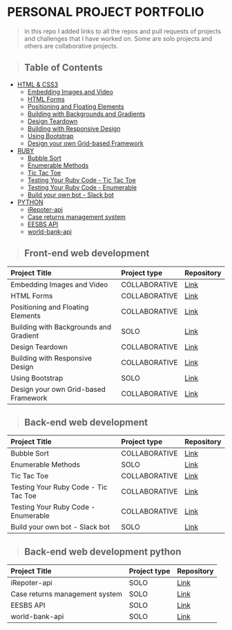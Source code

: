 # PERSONAL PROJECT PORTFOLIO

> In this repo I added links to all the repos and pull requests of projects and challenges that I have worked on. Some are solo projects and others are collaborative projects.
>

> ## Table of Contents

- [HTML & CSS3](#front-end-web-development)
  - [Embedding Images and Video](#front-end-web-development)
  - [HTML Forms](#front-end-web-development)
  - [Positioning and Floating Elements](#front-end-web-development)
  - [Building with Backgrounds and Gradients](#front-end-web-development)
  - [Design Teardown](#front-end-web-development)
  - [Building with Responsive Design](#front-end-web-development)
  - [Using Bootstrap](#front-end-web-development)
  - [Design your own Grid-based Framework](#front-end-web-development)
- [RUBY](#back-end-web-development)
  - [Bubble Sort](#back-end-web-development)
  - [Enumerable Methods](#back-end-web-development)
  - [Tic Tac Toe](#back-end-web-development)
  - [Testing Your Ruby Code - Tic Tac Toe](#back-end-web-development)
  - [Testing Your Ruby Code - Enumerable](#back-end-web-development)
  - [Build your own bot - Slack bot](#back-end-web-development)
- [PYTHON](#back-end-web-development-python)
  - [iRepoter-api](#back-end-web-development-python)
  - [Case returns management system](#back-end-web-development-python)
  - [EESBS API](#back-end-web-development-python)
  - [world-bank-api](#back-end-web-development-python)
  


> ## Front-end web development

| Project Title                         | Project type            | Repository                                     |
| :------------------------------------ | :---------------------- | :--------------------------------------------- |
| Embedding Images and Video            |       COLLABORATIVE     | [Link](https://github.com/bafiam/project1-youtubeClone) |
| HTML Forms                            |       COLLABORATIVE     | [Link](https://github.com/fegzycole/mint-clone) |
| Positioning and Floating Elements     |       COLLABORATIVE     | [Link](https://github.com/bafiam/NYT-clone) |
| Building with Backgrounds and Gradient|       SOLO              | [Link](https://github.com/bafiam/apple-clone) |
| Design Teardown                       |       COLLABORATIVE     | [Link](https://github.com/fegzycole/Smashing-magazine-clone) |
| Building with Responsive Design       |       COLLABORATIVE     | [Link](https://github.com/bafiam/Next-Web-clone) |
| Using Bootstrap                       |       SOLO              | [Link](https://github.com/bafiam/-Newsweek-clone) |
| Design your own Grid-based Framework  |       COLLABORATIVE     | [Link](https://github.com/fegzycole/Grid-Based-Framework) |

> ## Back-end web development

| Project Title                        | Project type         | Repository                                     |
| :----------------------------------- | :------------------- | :--------------------------------------------- |
| Bubble Sort                          |    COLLABORATIVE     | [Link](https://github.com/Fig77/bubble_sort_microverse) |
| Enumerable Methods                   |    SOLO              | [Link](https://github.com/bafiam/enumerable_module_gitflow) |
| Tic Tac Toe                          |    COLLABORATIVE     | [Link](https://github.com/bafiam/tic_tac_toe) |
| Testing Your Ruby Code - Tic Tac Toe |    COLLABORATIVE     | [Link](https://github.com/bafiam/tic_tac_toe) |
| Testing Your Ruby Code - Enumerable  |    COLLABORATIVE     | [Link](https://github.com/Fig77/Ruby-Enumarebles) |
| Build your own bot - Slack bot       |    SOLO              | [Link](https://github.com/bafiam/bafiam-bot) |

> ## Back-end web development python

| Project Title                   | Project type         | Repository                                     |
| :------------------------------ | :------------------- | :--------------------------------------------- |
| iRepoter-api                    |    SOLO              | [Link](https://github.com/bafiam/iRepoter-api) |
| Case returns management system  |    SOLO              | [Link](https://github.com/bafiam/Case-returns-management-system) |
| EESBS API                       |    SOLO              | [Link](https://github.com/bafiam/enumerable_module_gitflow) |
| world-bank-api                  |    SOLO              | [Link](https://github.com/bafiam/EESBS)       |
